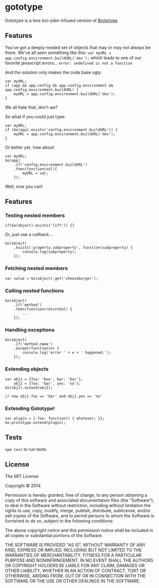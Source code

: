 gototype
=========

Gototype is a less bro-joke-infused version of [Brototype](https://github.com/letsgetrandy/brototype)

## Features

You've got a deeply-nested set of objects that may or may not always be there.
We've all seen something like this:
`var myURL = app.config.environment.buildURL('dev');`
which leads to one of our favorite javascript errors...
`error: undefined is not a function`

And the solution only makes the code base ugly:
```
var myURL;
if (app && app.config && app.config.environment && app.config.environment.buildURL) {
    myURL = app.config.environment.buildURL('dev');
}
```

We all hate that, don't we?

So what if you could just type:
```
var myURL;
if (Go(app).exists('config.environment.buildURL')) {
    myURL = app.config.environment.buildURL('dev');
}
```

Or better yet, how about:
```
var myURL;
Go(app)
    .if('config.environment.buildURL')
    .then(function(val){
        myURL = val;
    });
```

Well, now you can!

## Features

### Testing nested members
```
if(Go(object).exists('lift')) {}
```
Or, just use a callback...
```
Go(object)
    .exists('property.subproperty', function(subproperty) {
        console.log(subproperty);
    });
```

### Fetching nested members
```
var value = Go(object).get('cheezeburger');
```

### Calling nested functions
```
Go(object)
    .if('method')
    .then(function(returnVal) {
        ...
    });
```

### Handling exceptions
```
Go(object)
    .if('method.name')
    .except(function(e) {
        console.log('error ' + e + ' happened.');
    });
```

### Extending objects
```
var obj1 = {foo: 'boo', bar: 'bar'},
    obj2 = {foo: 'bar', yes: 'no'};
Go(obj1).extend(obj2);

// now obj1.foo == 'bar' and obj1.yes == 'no'
```

### Extending Gototype!

```
var plugin = { foo: function() { whatever; }};
Go.prototype.extend(plugin);
```


## Tests

`npm test` to run tests.


## License

The MIT License

Copyright © 2014

Permission is hereby granted, free of charge, to any person obtaining a copy of this software and associated documentation files (the "Software"), to deal in the Software without restriction, including without limitation the rights to use, copy, modify, merge, publish, distribute, sublicense, and/or sell copies of the Software, and to permit persons to whom the Software is furnished to do so, subject to the following conditions:

The above copyright notice and this permission notice shall be included in all copies or substantial portions of the Software.

THE SOFTWARE IS PROVIDED "AS IS", WITHOUT WARRANTY OF ANY KIND, EXPRESS OR IMPLIED, INCLUDING BUT NOT LIMITED TO THE WARRANTIES OF MERCHANTABILITY, FITNESS FOR A PARTICULAR PURPOSE AND NONINFRINGEMENT. IN NO EVENT SHALL THE AUTHORS OR COPYRIGHT HOLDERS BE LIABLE FOR ANY CLAIM, DAMAGES OR OTHER LIABILITY, WHETHER IN AN ACTION OF CONTRACT, TORT OR OTHERWISE, ARISING FROM, OUT OF OR IN CONNECTION WITH THE SOFTWARE OR THE USE OR OTHER DEALINGS IN THE SOFTWARE.
